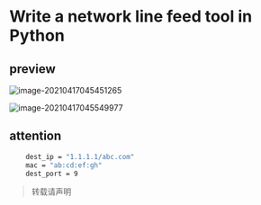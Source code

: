 # Write a network line feed tool in Python

## preview

![image-20210417045451265](https://rmt.ladydaily.com/fetch/ZYGG/storage/20210417050655941199.png?w=1280&fmt=jpg)



![image-20210417045549977](https://rmt.ladydaily.com/fetch/ZYGG/storage/20210417050652008075.png?w=1280&fmt=jpg)

## attention

```bash
    dest_ip = "1.1.1.1/abc.com"
    mac = "ab:cd:ef:gh"
    dest_port = 9
```

> 转载请声明
